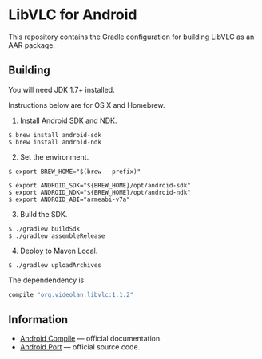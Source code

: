 # LibVLC for Android

This repository contains the Gradle configuration for building LibVLC as an AAR package.

## Building

You will need JDK 1.7+ installed.

Instructions below are for OS X and Homebrew.

1. Install Android SDK and NDK.

  ```
  $ brew install android-sdk
  $ brew install android-ndk
  ```

2. Set the environment.

  ```
  $ export BREW_HOME="$(brew --prefix)"

  $ export ANDROID_SDK="${BREW_HOME}/opt/android-sdk"
  $ export ANDROID_NDK="${BREW_HOME}/opt/android-ndk"
  $ export ANDROID_ABI="armeabi-v7a"
  ```

3. Build the SDK.

  ```
  $ ./gradlew buildSdk
  $ ./gradlew assembleRelease
  ```

4. Deploy to Maven Local.

  ```
  $ ./gradlew uploadArchives
  ```

  The dependendency is

  ```groovy
  compile "org.videolan:libvlc:1.1.2"
  ```

## Information

* [Android Compile](https://wiki.videolan.org/AndroidCompile) — official documentation.
* [Android Port](https://git.videolan.org/?p=vlc-ports/android.git) — official source code.
